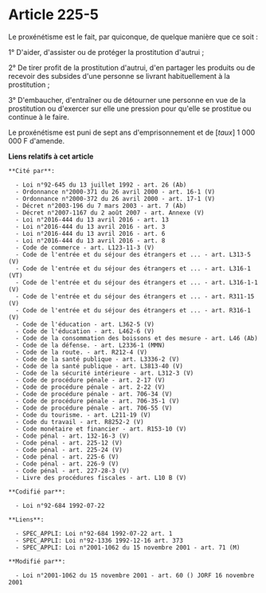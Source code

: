 # Article 225-5

Le proxénétisme est le fait, par quiconque, de quelque manière que ce soit :

1° D'aider, d'assister ou de protéger la prostitution d'autrui ;

2° De tirer profit de la prostitution d'autrui, d'en partager les produits ou de recevoir des subsides d'une personne se
livrant habituellement à la prostitution ;

3° D'embaucher, d'entraîner ou de détourner une personne en vue de la prostitution ou d'exercer sur elle une pression pour
qu'elle se prostitue ou continue à le faire.

Le proxénétisme est puni de sept ans d'emprisonnement et de [*taux*] 1 000 000 F d'amende.

**Liens relatifs à cet article**

	**Cité par**:

	  - Loi n°92-645 du 13 juillet 1992 - art. 26 (Ab)
	  - Ordonnance n°2000-371 du 26 avril 2000 - art. 16-1 (V)
	  - Ordonnance n°2000-372 du 26 avril 2000 - art. 17-1 (V)
	  - Décret n°2003-196 du 7 mars 2003 - art. 7 (Ab)
	  - Décret n°2007-1167 du 2 août 2007 - art. Annexe (V)
	  - Loi n°2016-444 du 13 avril 2016 - art. 13
	  - Loi n°2016-444 du 13 avril 2016 - art. 3
	  - Loi n°2016-444 du 13 avril 2016 - art. 6
	  - Loi n°2016-444 du 13 avril 2016 - art. 8
	  - Code de commerce - art. L123-11-3 (V)
	  - Code de l'entrée et du séjour des étrangers et ... - art. L313-5 (V)
	  - Code de l'entrée et du séjour des étrangers et ... - art. L316-1 (VT)
	  - Code de l'entrée et du séjour des étrangers et ... - art. L316-1-1 (V)
	  - Code de l'entrée et du séjour des étrangers et ... - art. R311-15 (V)
	  - Code de l'entrée et du séjour des étrangers et ... - art. R316-1 (V)
	  - Code de l'éducation - art. L362-5 (V)
	  - Code de l'éducation - art. L462-6 (V)
	  - Code de la consommation des boissons et des mesure - art. L46 (Ab)
	  - Code de la défense. - art. L2336-1 (MMN)
	  - Code de la route. - art. R212-4 (V)
	  - Code de la santé publique - art. L3336-2 (V)
	  - Code de la santé publique - art. L3813-40 (V)
	  - Code de la sécurité intérieure - art. L312-3 (V)
	  - Code de procédure pénale - art. 2-17 (V)
	  - Code de procédure pénale - art. 2-22 (V)
	  - Code de procédure pénale - art. 706-34 (V)
	  - Code de procédure pénale - art. 706-35-1 (V)
	  - Code de procédure pénale - art. 706-55 (V)
	  - Code du tourisme. - art. L211-19 (V)
	  - Code du travail - art. R8252-2 (V)
	  - Code monétaire et financier - art. R153-10 (V)
	  - Code pénal - art. 132-16-3 (V)
	  - Code pénal - art. 225-12 (V)
	  - Code pénal - art. 225-24 (V)
	  - Code pénal - art. 225-6 (V)
	  - Code pénal - art. 226-9 (V)
	  - Code pénal - art. 227-28-3 (V)
	  - Livre des procédures fiscales - art. L10 B (V)

	**Codifié par**:

	  - Loi n°92-684 1992-07-22

	**Liens**:

	  - SPEC_APPLI: Loi n°92-684 1992-07-22 art. 1
	  - SPEC_APPLI: Loi n°92-1336 1992-12-16 art. 373
	  - SPEC_APPLI: Loi n°2001-1062 du 15 novembre 2001 - art. 71 (M)

	**Modifié par**:

	  - Loi n°2001-1062 du 15 novembre 2001 - art. 60 () JORF 16 novembre 2001
